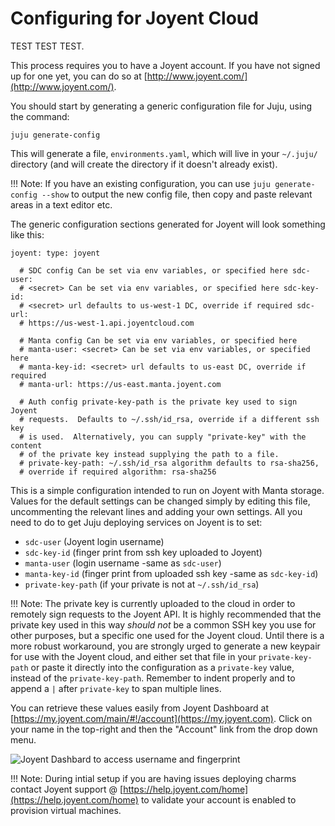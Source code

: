# Configuring for Joyent Cloud 
TEST TEST TEST.

This process requires you to have a Joyent account. If you have not signed up
for one yet, you can do so at
[http://www.joyent.com/](http://www.joyent.com/).

You should start by generating a generic configuration file for Juju, using the
command:

    juju generate-config

This will generate a file, `environments.yaml`, which will live in your
`~/.juju/` directory (and will create the directory if it doesn't already
exist).

!!! Note: If you have an existing configuration, you can use `juju
generate-config --show` to output the new config file, then copy and paste
relevant areas in a text editor etc.

The generic configuration sections generated for Joyent will look something
like this:

    joyent: type: joyent
    
      # SDC config Can be set via env variables, or specified here sdc-user:
      # <secret> Can be set via env variables, or specified here sdc-key-id:
      # <secret> url defaults to us-west-1 DC, override if required sdc-url:
      # https://us-west-1.api.joyentcloud.com
    
      # Manta config Can be set via env variables, or specified here
      # manta-user: <secret> Can be set via env variables, or specified here
      # manta-key-id: <secret> url defaults to us-east DC, override if required
      # manta-url: https://us-east.manta.joyent.com
    
      # Auth config private-key-path is the private key used to sign Joyent
      # requests.  Defaults to ~/.ssh/id_rsa, override if a different ssh key
      # is used.  Alternatively, you can supply "private-key" with the content
      # of the private key instead supplying the path to a file.
      # private-key-path: ~/.ssh/id_rsa algorithm defaults to rsa-sha256,
      # override if required algorithm: rsa-sha256

This is a simple configuration intended to run on Joyent with Manta storage.
Values for the default settings can be changed simply by editing this file,
uncommenting the relevant lines and adding your own settings. All you need to
do to get Juju deploying services on Joyent is to set:

- `sdc-user` (Joyent login username)
- `sdc-key-id` (finger print from ssh key uploaded to Joyent)
- `manta-user` (login username -same as `sdc-user`)
- `manta-key-id` (finger print from uploaded ssh key -same as `sdc-key-id`)
- `private-key-path` (if your private is not at `~/.ssh/id_rsa`)

!!! Note: The private key is currently uploaded to the cloud in order to 
remotely sign requests to the Joyent API. It is highly recommended that the
private key used in this way _should not_ be a common SSH key you use for other
purposes, but a specific one used for the Joyent cloud.
Until there is a more robust workaround, you are strongly urged to generate a 
new keypair for use with the Joyent cloud, and either set that file in your 
`private-key-path` or paste it directly into the configuration as a `private-key`
value, instead of the `private-key-path`.
Remember to indent properly and to append a `|` after `private-key` to span
multiple lines.

You can retrieve these values easily from Joyent Dashboard  at
[https://my.joyent.com/main/#!/account](https://my.joyent.com). Click on your
name in the top-right and then the "Account" link from the drop down menu.

![Joyent Dashbard to access username and
fingerprint](./media/getting_started-joyent-account-dropdown.png)

!!! Note: During intial setup if you are having issues deploying charms contact
Joyent support @ [https://help.joyent.com/home](https://help.joyent.com/home) 
to validate your account is enabled to provision virtual machines.
